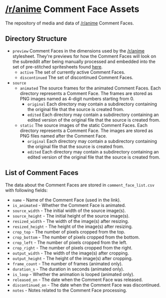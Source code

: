 # [/r/anime](https://www.reddit.com/r/anime) Comment Face Assets

The repository of media and data of [/r/anime](https://www.reddit.com/r/anime) Comment Faces.

## Directory Structure
* `preview`
  Comment Faces in the dimensions used by the [/r/anime](https://www.reddit.com/r/anime) stylesheet. They're previews for how the Comment Faces will look on the subreddit after being manually processed and embedded into the set of pre-stitched spritesheets found [here](https://github.com/r-anime/stylesheet/tree/main/images).
  * `active`
    The set of currently active Comment Faces.
  * `discontinued`
    The set of discontinued Comment Faces.
* `source`
  * `animated`
    The source frames for the animated Comment Faces. Each directory represents a Comment Face. The frames are stored as PNG images named as 4-digit numbers starting from 0.
    * `original`
    Each directory may contain a subdirectory containing the original file that the source is created from.
    * `edited`
    Each directory may contain a subdirectory containing an edited version of the original file that the source is created from.
  * `static`
    The source images of the static Comment Faces. Each directory represents a Comment Face. The images are stored as PNG files named after the Comment Face.
    * `original`
    Each directory may contain a subdirectory containing the original file that the source is created from.
    * `edited`
    Each directory may contain a subdirectory containing an edited version of the original file that the source is created from.

## List of Comment Faces

The data about the Comment Faces are stored in `comment_face_list.csv` with following fields:
* `name` - Name of the Comment Face (used in the link).
* `is_animated` - Whether the Comment Face is animated.
* `source_width` - The initial width of the source image(s).
* `source_height` - The initial height of the source image(s).
* `resized_width` - The width of the image(s) after resizing.
* `resized_height` - The height of the image(s) after resizing.
* `crop_top` - The number of pixels cropped from the top.
* `crop_bottom` - The number of pixels cropped from the bottom.
* `crop_left` - The number of pixels cropped from the left.
* `crop_right` - The number of pixels cropped from the right.
* `output_width` - The width of the image(s) after cropping.
* `output_height` - The height of the image(s) after cropping.
* `frame_count` - The number of frames (animated only).
* `duration_s` - The duration in seconds (animated only).
* `is_loop` - Whether the animation is looped (animated only).
* `released_on` - The date when the Comment Face was released.
* `discontinued_on` - The date when the Comment Face was discontinued.
* `notes` - Notes related to the Comment Face processing.
